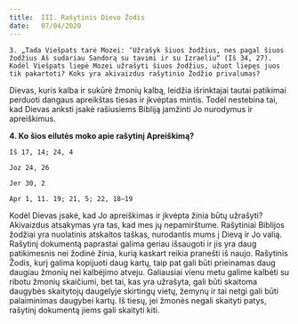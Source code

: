 ```yaml
---
title:  III. Rašytinis Dievo Žodis
date:   07/04/2020
---
```


`3. „Tada Viešpats tarė Mozei: ‘Užrašyk šiuos žodžius, nes pagal šiuos žodžius Aš sudariau Sandorą su tavimi ir su Izraeliu“ (Iš 34, 27). Kodėl Viešpats liepė Mozei užrašyti šiuos žodžius, užuot liepęs juos tik pakartoti? Koks yra akivaizdus rašytinio Žodžio privalumas?`
														
Dievas, kuris kalba ir sukūrė žmonių kalbą, leidžia išrinktajai tautai patikimai perduoti dangaus apreikštas tiesas ir įkvėptas mintis. Todėl nestebina tai, kad Dievas anksti įsakė rašiusiems Bibliją įamžinti Jo nurodymus ir apreiškimus.

**4. Ko šios eilutės moko apie rašytinį Apreiškimą?**

`Iš 17, 14; 24, 4` 													

`Joz 24, 26` 													

`Jer 30, 2` 													

`Apr 1, 11. 19; 21, 5; 22, 18–19` 											

Kodėl Dievas įsakė, kad Jo apreiškimas ir įkvėpta žinia būtų užrašyti? Akivaizdus atsakymas yra tas, kad mes jų nepamirštume. Rašytiniai Biblijos žodžiai yra nuolatinis atskaitos taškas, nurodantis mums į Dievą ir Jo valią. Rašytinį dokumentą paprastai galima geriau išsaugoti ir jis yra daug patikimesnis nei žodinė žinia, kurią kaskart reikia pranešti iš naujo. Rašytinis Žodis, kurį galima kopijuoti daug kartų, taip pat gali būti prieinamas daug daugiau žmonių nei kalbėjimo atveju. Galiausiai vienu metu galime kalbėti su ribotu žmonių skaičiumi, bet tai, kas yra užrašyta, gali būti skaitoma daugybės skaitytojų daugelyje skirtingų vietų, žemynų ir tai netgi gali būti palaiminimas daugybei kartų. Iš tiesų, jei žmonės negali skaityti patys, rašytinį dokumentą jiems gali skaityti kiti.

